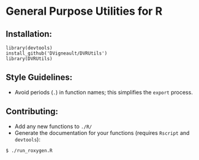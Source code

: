 # General Purpose Utilities for R  

## Installation:
```
library(devtools)
install_github('DVigneault/DVRUtils')
library(DVRUtils)
```

## Style Guidelines:
- Avoid periods (`.`) in function names; this simplifies the `export` process.

## Contributing:  
- Add any new functions to `./R/`  
- Generate the documentation for your functions (requires `Rscript` and `devtools`):  
```
$ ./run_roxygen.R
```

